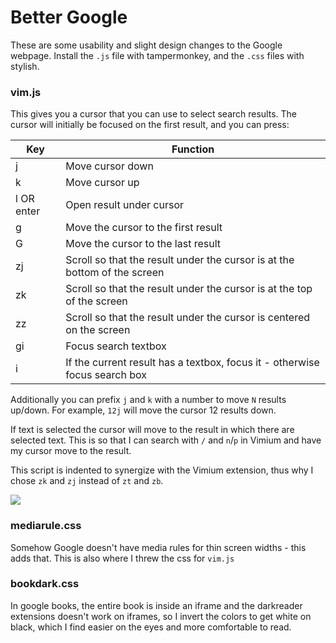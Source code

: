 # Better Google

These are some usability and slight design changes to the Google webpage. Install the `.js` file with tampermonkey, and the `.css` files with stylish.

### vim.js

This gives you a cursor that you can use to select search results. The cursor will initially be focused on the first result, and you can press:

| Key        | Function                                                                   |
| --         | -                                                                          |
| j          | Move cursor down                                                           |
| k          | Move cursor up                                                             |
| l OR enter | Open result under cursor                                                   |
| g          | Move the cursor to the first result                                        |
| G          | Move the cursor to the last result                                         |
| zj         | Scroll so that the result under the cursor is at the bottom of the screen  |
| zk         | Scroll so that the result under the cursor is at the top of the screen     |
| zz         | Scroll so that the result under the cursor is centered on the screen       |
| gi         | Focus search textbox                                                       |
| i          | If the current result has a textbox, focus it - otherwise focus search box |

Additionally you can prefix `j` and `k` with a number to move `N` results up/down. For example, `12j` will move the cursor 12 results down.

If text is selected the cursor will move to the result in which there are selected text. This is so that I can search with `/` and `n`/`p` in Vimium and have my cursor move to the result.

This script is indented to synergize with the Vimium extension, thus why I chose `zk` and `zj` instead of `zt` and `zb`.

![](vim.gif)

### mediarule.css

Somehow Google doesn't have media rules for thin screen widths - this adds that. This is also where I threw the css for `vim.js`


### bookdark.css

In google books, the entire book is inside an iframe and the darkreader extensions doesn't work on iframes, so I invert the colors to get white on black, which I find easier on the eyes and more comfortable to read.
